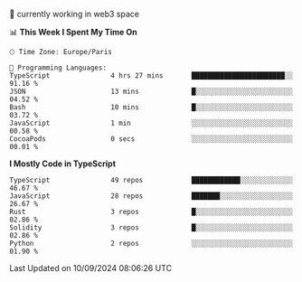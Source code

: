 🔭 currently working in web3 space

<!--START_SECTION:waka-->
📊 **This Week I Spent My Time On** 

```text
🕑︎ Time Zone: Europe/Paris

💬 Programming Languages: 
TypeScript               4 hrs 27 mins       ███████████████████████░░   91.16 % 
JSON                     13 mins             █░░░░░░░░░░░░░░░░░░░░░░░░   04.52 % 
Bash                     10 mins             █░░░░░░░░░░░░░░░░░░░░░░░░   03.72 % 
JavaScript               1 min               ░░░░░░░░░░░░░░░░░░░░░░░░░   00.58 % 
CocoaPods                0 secs              ░░░░░░░░░░░░░░░░░░░░░░░░░   00.01 % 
```

**I Mostly Code in TypeScript** 

```text
TypeScript               49 repos            ████████████░░░░░░░░░░░░░   46.67 % 
JavaScript               28 repos            ███████░░░░░░░░░░░░░░░░░░   26.67 % 
Rust                     3 repos             █░░░░░░░░░░░░░░░░░░░░░░░░   02.86 % 
Solidity                 3 repos             █░░░░░░░░░░░░░░░░░░░░░░░░   02.86 % 
Python                   2 repos             ░░░░░░░░░░░░░░░░░░░░░░░░░   01.90 % 
```




 Last Updated on 10/09/2024 08:06:26 UTC
<!--END_SECTION:waka-->

